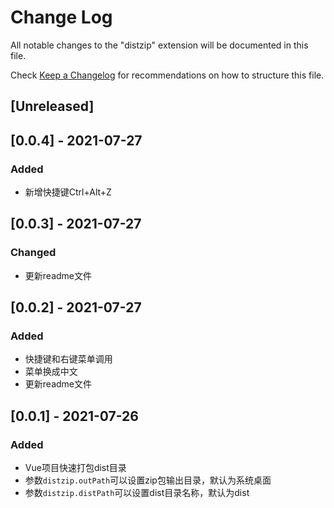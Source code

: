 # Change Log

All notable changes to the "distzip" extension will be documented in this file.

Check [Keep a Changelog](http://keepachangelog.com/) for recommendations on how to structure this file.

## [Unreleased]

## [0.0.4] - 2021-07-27
### Added
- 新增快捷键Ctrl+Alt+Z

## [0.0.3] - 2021-07-27
### Changed
- 更新readme文件

## [0.0.2] - 2021-07-27
### Added
- 快捷键和右键菜单调用
- 菜单换成中文
- 更新readme文件

## [0.0.1] - 2021-07-26
### Added
- Vue项目快速打包dist目录
- 参数`distzip.outPath`可以设置zip包输出目录，默认为系统桌面
- 参数`distzip.distPath`可以设置dist目录名称，默认为dist